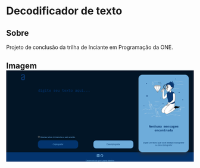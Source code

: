 <h1>Decodificador de texto</h1>

<h2>Sobre</h2>
<p>Projeto de conclusão da trilha de Inciante em Programação da ONE.</p>

<h2>Imagem</2>
<img src="/img/image.png">

